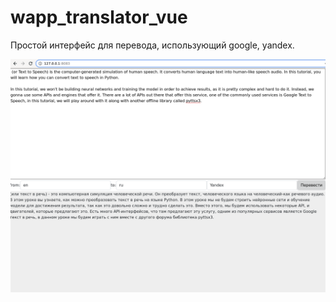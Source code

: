 # wapp_translator_vue

Простой интерфейс для перевода, использующий google, yandex.

![](images/2023-02-17_12-19.png)